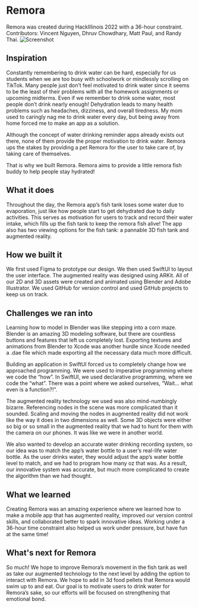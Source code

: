 # Remora
Remora was created during HackIllinois 2022 with a 36-hour constraint. Contributors: Vincent Nguyen, Dhruv Chowdhary, Matt Paul, and Randy Thai.
![Screenshot](Remora_Icon.png)
## Inspiration
Constantly remembering to drink water can be hard, especially for us students when we are too busy with schoolwork or mindlessly scrolling on TikTok. Many people just don’t feel motivated to drink water since it seems to be the least of their problems with all the homework assignments or upcoming midterms. Even if we remember to drink some water, most people don’t drink nearly enough! Dehydration leads to many health problems such as headaches, dizziness, and overall tiredness. My mom used to caringly nag me to drink water every day, but being away from home forced me to make an app as a solution.

Although the concept of water drinking reminder apps already exists out there, none of them provide the proper motivation to drink water. Remora ups the stakes by providing a pet Remora for the user to take care of, by taking care of themselves. 

That is why we built Remora. Remora aims to provide a little remora fish buddy to help people stay hydrated!

## What it does
Throughout the day, the Remora app’s fish tank loses some water due to evaporation, just like how people start to get dehydrated due to daily activities. This serves as motivation for users to track and record their water intake, which fills up the fish tank to keep the remora fish alive! The app also has two viewing options for the fish tank: a pannable 3D fish tank and augmented reality.

## How we built it
We first used Figma to prototype our design. We then used SwiftUI to layout the user interface. The augmented reality was designed using ARKit. All of our 2D and 3D assets were created and animated using Blender and Adobe Illustrator. We used GitHub for version control and used GitHub projects to keep us on track.

## Challenges we ran into

Learning how to model in Blender was like stepping into a corn maze. Blender is an amazing 3D modeling software, but there are countless buttons and features that left us completely lost. Exporting textures and animations from Blender to Xcode was another hurdle since Xcode needed a .dae file which made exporting all the necessary data much more difficult.

Building an application in SwiftUI forced us to completely change how we approached programming. We were used to imperative programming where we code the “how”. In SwiftUI, we used declarative programming, where we code the “what”. There was a point where we asked ourselves, “Wait… what even is a function?!”. 

The augmented reality technology we used was also mind-numbingly bizarre. Referencing nodes in the scene was more complicated than it sounded. Scaling and moving the nodes in augmented reality did not work like the way it does in two dimensions as well. Some 3D objects were either so big or so small in the augmented reality that we had to hunt for them with the camera on our phones. It was like we were in another world.

We also wanted to develop an accurate water drinking recording system, so our idea was to match the app’s water bottle to a user’s real-life water bottle. As the user drinks water, they would adjust the app’s water bottle level to match, and we had to program how many oz that was. As a result, our innovative system was accurate, but much more complicated to create the algorithm than we had thought.

## What we learned
Creating Remora was an amazing experience where we learned how to make a mobile app that has augmented reality, improved our version control skills, and collaborated better to spark innovative ideas. Working under a 36-hour time constraint also helped us work under pressure, but have fun at the same time!

## What's next for Remora
So much! We hope to improve Remora’s movement in the fish tank as well as take our augmented technology to the next level by adding the option to interact with Remora. We hope to add in 3d food pellets that Remora would swim up to and eat. Our goal is to motivate users to drink water for Remora’s sake, so our efforts will be focused on strengthening that emotional bond.
